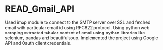 # READ_Gmail_API
Used imap module to connect to the SMTP server over SSL and fetched email with particular email id using RFC822 protocol. Using python web scraping extracted tabular content of email using python libraries like selenium, pandas and beautifulsoup. Implemented the project using Google API and Oauth client credentials. 
